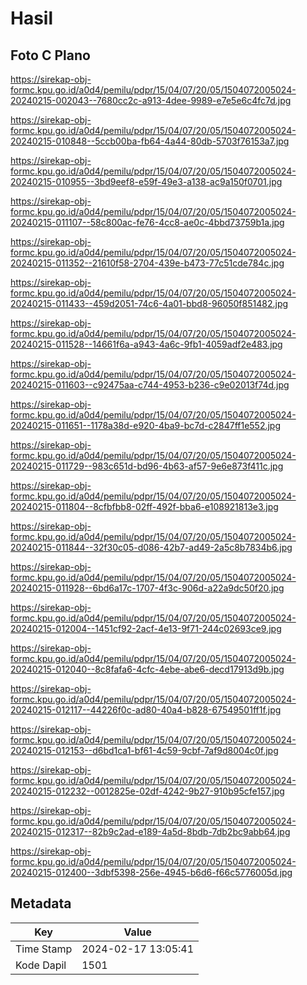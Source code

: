 # Hasil

## Foto C Plano

https://sirekap-obj-formc.kpu.go.id/a0d4/pemilu/pdpr/15/04/07/20/05/1504072005024-20240215-002043--7680cc2c-a913-4dee-9989-e7e5e6c4fc7d.jpg

https://sirekap-obj-formc.kpu.go.id/a0d4/pemilu/pdpr/15/04/07/20/05/1504072005024-20240215-010848--5ccb00ba-fb64-4a44-80db-5703f76153a7.jpg

https://sirekap-obj-formc.kpu.go.id/a0d4/pemilu/pdpr/15/04/07/20/05/1504072005024-20240215-010955--3bd9eef8-e59f-49e3-a138-ac9a150f0701.jpg

https://sirekap-obj-formc.kpu.go.id/a0d4/pemilu/pdpr/15/04/07/20/05/1504072005024-20240215-011107--58c800ac-fe76-4cc8-ae0c-4bbd73759b1a.jpg

https://sirekap-obj-formc.kpu.go.id/a0d4/pemilu/pdpr/15/04/07/20/05/1504072005024-20240215-011352--21610f58-2704-439e-b473-77c51cde784c.jpg

https://sirekap-obj-formc.kpu.go.id/a0d4/pemilu/pdpr/15/04/07/20/05/1504072005024-20240215-011433--459d2051-74c6-4a01-bbd8-96050f851482.jpg

https://sirekap-obj-formc.kpu.go.id/a0d4/pemilu/pdpr/15/04/07/20/05/1504072005024-20240215-011528--14661f6a-a943-4a6c-9fb1-4059adf2e483.jpg

https://sirekap-obj-formc.kpu.go.id/a0d4/pemilu/pdpr/15/04/07/20/05/1504072005024-20240215-011603--c92475aa-c744-4953-b236-c9e02013f74d.jpg

https://sirekap-obj-formc.kpu.go.id/a0d4/pemilu/pdpr/15/04/07/20/05/1504072005024-20240215-011651--1178a38d-e920-4ba9-bc7d-c2847ff1e552.jpg

https://sirekap-obj-formc.kpu.go.id/a0d4/pemilu/pdpr/15/04/07/20/05/1504072005024-20240215-011729--983c651d-bd96-4b63-af57-9e6e873f411c.jpg

https://sirekap-obj-formc.kpu.go.id/a0d4/pemilu/pdpr/15/04/07/20/05/1504072005024-20240215-011804--8cfbfbb8-02ff-492f-bba6-e108921813e3.jpg

https://sirekap-obj-formc.kpu.go.id/a0d4/pemilu/pdpr/15/04/07/20/05/1504072005024-20240215-011844--32f30c05-d086-42b7-ad49-2a5c8b7834b6.jpg

https://sirekap-obj-formc.kpu.go.id/a0d4/pemilu/pdpr/15/04/07/20/05/1504072005024-20240215-011928--6bd6a17c-1707-4f3c-906d-a22a9dc50f20.jpg

https://sirekap-obj-formc.kpu.go.id/a0d4/pemilu/pdpr/15/04/07/20/05/1504072005024-20240215-012004--1451cf92-2acf-4e13-9f71-244c02693ce9.jpg

https://sirekap-obj-formc.kpu.go.id/a0d4/pemilu/pdpr/15/04/07/20/05/1504072005024-20240215-012040--8c8fafa6-4cfc-4ebe-abe6-decd17913d9b.jpg

https://sirekap-obj-formc.kpu.go.id/a0d4/pemilu/pdpr/15/04/07/20/05/1504072005024-20240215-012117--44226f0c-ad80-40a4-b828-67549501ff1f.jpg

https://sirekap-obj-formc.kpu.go.id/a0d4/pemilu/pdpr/15/04/07/20/05/1504072005024-20240215-012153--d6bd1ca1-bf61-4c59-9cbf-7af9d8004c0f.jpg

https://sirekap-obj-formc.kpu.go.id/a0d4/pemilu/pdpr/15/04/07/20/05/1504072005024-20240215-012232--0012825e-02df-4242-9b27-910b95cfe157.jpg

https://sirekap-obj-formc.kpu.go.id/a0d4/pemilu/pdpr/15/04/07/20/05/1504072005024-20240215-012317--82b9c2ad-e189-4a5d-8bdb-7db2bc9abb64.jpg

https://sirekap-obj-formc.kpu.go.id/a0d4/pemilu/pdpr/15/04/07/20/05/1504072005024-20240215-012400--3dbf5398-256e-4945-b6d6-f66c5776005d.jpg


## Metadata

| Key        | Value               |
| ---------- | ------------------- |
| Time Stamp | 2024-02-17 13:05:41 |
| Kode Dapil | 1501                |



